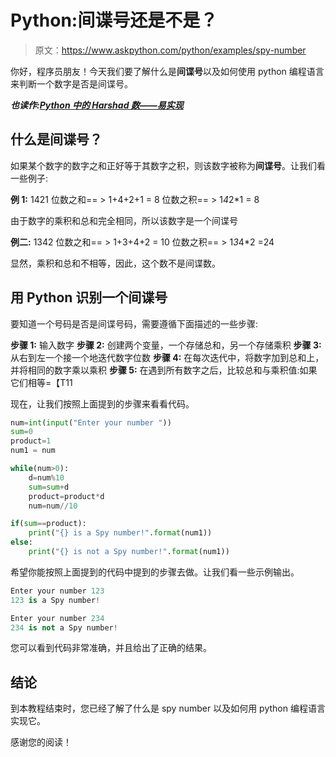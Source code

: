 # Python:间谍号还是不是？

> 原文：<https://www.askpython.com/python/examples/spy-number>

你好，程序员朋友！今天我们要了解什么是**间谍号**以及如何使用 python 编程语言来判断一个数字是否是间谍号。

***也读作:[Python 中的 Harshad 数——易实现](https://www.askpython.com/python/examples/harshad-number)***

## 什么是间谍号？

如果某个数字的数字之和正好等于其数字之积，则该数字被称为**间谍号**。让我们看一些例子:

**例 1:** 1421
位数之和== > 1+4+2+1 = 8
位数之积== > 1*4*2*1 = 8

由于数字的乘积和总和完全相同，所以该数字是一个间谍号

**例二:** 1342
位数之和== > 1+3+4+2 = 10
位数之积== > 1*3*4*2 =24

显然，乘积和总和不相等，因此，这个数不是间谍数。

## 用 Python 识别一个间谍号

要知道一个号码是否是间谍号码，需要遵循下面描述的一些步骤:

**步骤 1:** 输入数字
**步骤 2:** 创建两个变量，一个存储总和，另一个存储乘积
**步骤 3:** 从右到左一个接一个地迭代数字位数
**步骤 4:** 在每次迭代中，将数字加到总和上，并将相同的数字乘以乘积
**步骤 5:** 在遇到所有数字之后，比较总和与乘积值:如果它们相等=【T11

现在，让我们按照上面提到的步骤来看看代码。

```py
num=int(input("Enter your number "))
sum=0
product=1
num1 = num

while(num>0):
    d=num%10
    sum=sum+d
    product=product*d
    num=num//10

if(sum==product):
    print("{} is a Spy number!".format(num1))
else:
    print("{} is not a Spy number!".format(num1))

```

希望你能按照上面提到的代码中提到的步骤去做。让我们看一些示例输出。

```py
Enter your number 123
123 is a Spy number!

```

```py
Enter your number 234
234 is not a Spy number!

```

您可以看到代码非常准确，并且给出了正确的结果。

## 结论

到本教程结束时，您已经了解了什么是 spy number 以及如何用 python 编程语言实现它。

感谢您的阅读！